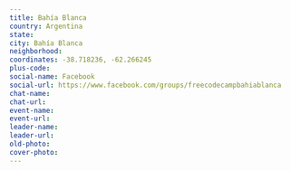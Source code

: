 ```yaml
---
title: Bahía Blanca
country: Argentina
state: 
city: Bahía Blanca
neighborhood: 
coordinates: -38.718236, -62.266245
plus-code:
social-name: Facebook
social-url: https://www.facebook.com/groups/freecodecampbahiablanca
chat-name:
chat-url:
event-name:
event-url:
leader-name:
leader-url:
old-photo: 
cover-photo:
---
```

